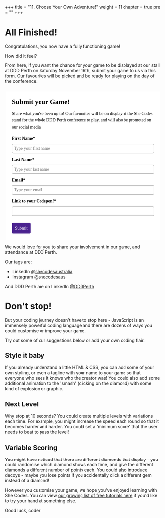 +++
title = "11. Choose Your Own Adventure!"
weight = 11
chapter = true
pre = ""
+++

# All Finished!

Congratulations, you now have a fully functioning game!

How did it feel?

From here, if you want the chance for your game to be displayed at our stall at DDD Perth on Saturday November 16th, submit your game to us via this form. Our favourites will be picked and be ready for playing on the day of the conference.

<style>@import url(https://fonts.bunny.net/css?family=raleway:400,700);</style>
<style>
#_form_37_{font-size:14px;line-height:1.6;font-family:arial, helvetica, sans-serif;margin:0}#_form_37_ *{outline:0}._form_hide{display:none;visibility:hidden}._form_show{display:block;visibility:visible}#_form_37_._form-top{top:0}#_form_37_._form-bottom{bottom:0}#_form_37_._form-left{left:0}#_form_37_._form-right{right:0}#_form_37_ input[type="text"],#_form_37_ input[type="tel"],#_form_37_ input[type="date"],#_form_37_ textarea{padding:6px;height:auto;border:#979797 1px solid;border-radius:4px;color:#000000 !important;font-size:14px;-webkit-box-sizing:border-box;-moz-box-sizing:border-box;box-sizing:border-box}#_form_37_ textarea{resize:none}#_form_37_ ._submit{-webkit-appearance:none;cursor:pointer;font-family:arial, sans-serif;font-size:14px;text-align:center;background:#4A228F !important;border:0 !important;-moz-border-radius:4px !important;-webkit-border-radius:4px !important;border-radius:4px !important;color:#FFFFFF !important;padding:10px !important}#_form_37_ ._submit:disabled{cursor:not-allowed;opacity:0.4}#_form_37_ ._submit.processing{position:relative}#_form_37_ ._submit.processing::before{content:"";width:1em;height:1em;position:absolute;z-index:1;top:50%;left:50%;border:double 3px transparent;border-radius:50%;background-image:linear-gradient(#4A228F, #4A228F), conic-gradient(#4A228F, #FFFFFF);background-origin:border-box;background-clip:content-box, border-box;animation:1200ms ease 0s infinite normal none running _spin}#_form_37_ ._submit.processing::after{content:"";position:absolute;top:0;bottom:0;left:0;right:0;background:#4A228F !important;border:0 !important;-moz-border-radius:4px !important;-webkit-border-radius:4px !important;border-radius:4px !important;color:#FFFFFF !important;padding:10px !important}@keyframes _spin{0%{transform:translate(-50%, -50%) rotate(90deg)}100%{transform:translate(-50%, -50%) rotate(450deg)}}#_form_37_ ._close-icon{cursor:pointer;background-image:url("https://d226aj4ao1t61q.cloudfront.net/esfkyjh1u_forms-close-dark.png");background-repeat:no-repeat;background-size:14.2px 14.2px;position:absolute;display:block;top:11px;right:9px;overflow:hidden;width:16.2px;height:16.2px}#_form_37_ ._close-icon:before{position:relative}#_form_37_ ._form-body{margin-bottom:30px}#_form_37_ ._form-image-left{width:150px;float:left}#_form_37_ ._form-content-right{margin-left:164px}#_form_37_ ._form-branding{color:#fff;font-size:10px;clear:both;text-align:left;margin-top:30px;font-weight:100}#_form_37_ ._form-branding ._logo{display:block;width:130px;height:14px;margin-top:6px;background-image:url("https://d226aj4ao1t61q.cloudfront.net/hh9ujqgv5_aclogo_li.png");background-size:130px auto;background-repeat:no-repeat}#_form_37_ .form-sr-only{position:absolute;width:1px;height:1px;padding:0;margin:-1px;overflow:hidden;clip:rect(0, 0, 0, 0);border:0}#_form_37_ ._form-label,#_form_37_ ._form_element ._form-label{font-weight:bold;margin-bottom:5px;display:block}#_form_37_._dark ._form-branding{color:#333}#_form_37_._dark ._form-branding ._logo{background-image:url("https://d226aj4ao1t61q.cloudfront.net/jftq2c8s_aclogo_dk.png")}#_form_37_ ._form_element{position:relative;margin-bottom:10px;font-size:0;max-width:100%}#_form_37_ ._form_element *{font-size:14px}#_form_37_ ._form_element._clear{clear:both;width:100%;float:none}#_form_37_ ._form_element._clear:after{clear:left}#_form_37_ ._form_element input[type="text"],#_form_37_ ._form_element input[type="date"],#_form_37_ ._form_element select,#_form_37_ ._form_element textarea:not(.g-recaptcha-response){display:block;width:100%;-webkit-box-sizing:border-box;-moz-box-sizing:border-box;box-sizing:border-box;font-family:inherit}#_form_37_ ._field-wrapper{position:relative}#_form_37_ ._inline-style{float:left}#_form_37_ ._inline-style input[type="text"]{width:150px}#_form_37_ ._inline-style:not(._clear)+._inline-style:not(._clear){margin-left:20px}#_form_37_ ._form_element img._form-image{max-width:100%}#_form_37_ ._form_element ._form-fieldset{border:0;padding:0.01em 0 0 0;margin:0;min-width:0}#_form_37_ ._clear-element{clear:left}#_form_37_ ._full_width{width:100%}#_form_37_ ._form_full_field{display:block;width:100%;margin-bottom:10px}#_form_37_ input[type="text"]._has_error,#_form_37_ textarea._has_error{border:#F37C7B 1px solid}#_form_37_ input[type="checkbox"]._has_error{outline:#F37C7B 1px solid}#_form_37_ ._error{display:block;position:absolute;font-size:14px;z-index:10000001}#_form_37_ ._error._above{padding-bottom:4px;bottom:39px;right:0}#_form_37_ ._error._below{padding-top:8px;top:100%;right:0}#_form_37_ ._error._above ._error-arrow{bottom:-4px;right:15px;border-left:8px solid transparent;border-right:8px solid transparent;border-top:8px solid #FFDDDD}#_form_37_ ._error._below ._error-arrow{top:0;right:15px;border-left:8px solid transparent;border-right:8px solid transparent;border-bottom:8px solid #FFDDDD}#_form_37_ ._error-inner{padding:12px 12px 12px 36px;background-color:#FFDDDD;background-image:url("data:image/svg+xml,%3Csvg width='16' height='16' viewBox='0 0 16 16' fill='none' xmlns='http://www.w3.org/2000/svg'%3E%3Cpath fill-rule='evenodd' clip-rule='evenodd' d='M16 8C16 12.4183 12.4183 16 8 16C3.58172 16 0 12.4183 0 8C0 3.58172 3.58172 0 8 0C12.4183 0 16 3.58172 16 8ZM9 3V9H7V3H9ZM9 13V11H7V13H9Z' fill='%23CA0000'/%3E%3C/svg%3E");background-repeat:no-repeat;background-position:12px center;font-size:14px;font-family:arial, sans-serif;font-weight:600;line-height:16px;color:#000;text-align:center;text-decoration:none;-webkit-border-radius:4px;-moz-border-radius:4px;border-radius:4px;box-shadow:0px 1px 4px rgba(31, 33, 41, 0.298295)}@media only screen and (max-width:319px){#_form_37_ ._error-inner{padding:7px 7px 7px 25px;font-size:12px;line-height:12px;background-position:4px center;max-width:100px;white-space:nowrap;overflow:hidden;text-overflow:ellipsis}}#_form_37_ ._error-inner._form_error{margin-bottom:5px;text-align:left}#_form_37_ ._button-wrapper ._error-inner._form_error{position:static}#_form_37_ ._error-inner._no_arrow{margin-bottom:10px}#_form_37_ ._error-arrow{position:absolute;width:0;height:0}#_form_37_ ._error-html{margin-bottom:10px}.pika-single{z-index:10000001 !important}#_form_37_ input[type="text"].datetime_date{width:69%;display:inline}#_form_37_ select.datetime_time{width:29%;display:inline;height:32px}#_form_37_ input[type="date"].datetime_date{width:69%;display:inline-flex}#_form_37_ input[type="time"].datetime_time{width:29%;display:inline-flex}@media (min-width:320px) and (max-width:667px){::-webkit-scrollbar{display:none}#_form_37_{margin:0;width:100%;min-width:100%;max-width:100%;box-sizing:border-box}#_form_37_ *{-webkit-box-sizing:border-box;-moz-box-sizing:border-box;box-sizing:border-box;font-size:1em}#_form_37_ ._form-content{margin:0;width:100%}#_form_37_ ._form-inner{display:block;min-width:100%}#_form_37_ ._form-title,#_form_37_ ._inline-style{margin-top:0;margin-right:0;margin-left:0}#_form_37_ ._form-title{font-size:1.2em}#_form_37_ ._form_element{margin:0 0 20px;padding:0;width:100%}#_form_37_ ._form-element,#_form_37_ ._inline-style,#_form_37_ input[type="text"],#_form_37_ label,#_form_37_ p,#_form_37_ textarea:not(.g-recaptcha-response){float:none;display:block;width:100%}#_form_37_ ._row._checkbox-radio label{display:inline}#_form_37_ ._row,#_form_37_ p,#_form_37_ label{margin-bottom:0.7em;width:100%}#_form_37_ ._row input[type="checkbox"],#_form_37_ ._row input[type="radio"]{margin:0 !important;vertical-align:middle !important}#_form_37_ ._row input[type="checkbox"]+span label{display:inline}#_form_37_ ._row span label{margin:0 !important;width:initial !important;vertical-align:middle !important}#_form_37_ ._form-image{max-width:100%;height:auto !important}#_form_37_ input[type="text"]{padding-left:10px;padding-right:10px;font-size:16px;line-height:1.3em;-webkit-appearance:none}#_form_37_ input[type="radio"],#_form_37_ input[type="checkbox"]{display:inline-block;width:1.3em;height:1.3em;font-size:1em;margin:0 0.3em 0 0;vertical-align:baseline}#_form_37_ button[type="submit"]{padding:20px;font-size:1.5em}#_form_37_ ._inline-style{margin:20px 0 0 !important}}#_form_37_{position:relative;text-align:left;margin:25px auto 0;padding-top:20px;padding-right:20px;padding-bottom:20px;padding-left:20px;-webkit-box-sizing:border-box;-moz-box-sizing:border-box;box-sizing:border-box;background:#FFFFFF !important;border:0px solid #B0B0B0 !important;max-width:500px;-moz-border-radius:0px !important;-webkit-border-radius:0px !important;border-radius:0px !important;color:#000000}#_form_37_._inline-form,#_form_37_._inline-form ._form-content{font-family:Raleway;font-size:14px;font-weight:400}#_form_37_._inline-form ._row span,#_form_37_._inline-form ._row label{font-family:Raleway;font-size:14px;font-weight:400;line-height:1.6em;color:black !important}#_form_37__inlineform input[type="text"],#_form_37__inlineform input[type="date"],#_form_37__inlineform input[type="tel"],#_form_37__inlineform select,#_form_37__inlineform textarea:not(.g-recaptcha-response){font-family:Raleway;font-size:14px;font-weight:400;font-color:#000000;line-height:1.6em}#_form_37_._inline-form ._html-code *:not(h1, h2, h3, h4, h5, h6),#_form_37_._inline-form ._form-thank-you{font-family:Raleway;font-size:14px;font-weight:400;color:black !important}#_form_37_._inline-form ._form-label,#_form_37_._inline-form ._form-emailidentifier,#_form_37_._inline-form ._form-checkbox-option-label{font-family:Raleway;font-size:14px;font-weight:700;line-height:1.6em;color:black !important}#_form_37_._inline-form ._submit{margin-top:12px;font-family:Raleway;font-size:14px;font-weight:400}#_form_37_._inline-form ._html-code h1,#_form_37_._inline-form ._html-code h2,#_form_37_._inline-form ._html-code h3,#_form_37_._inline-form ._html-code h4,#_form_37_._inline-form ._html-code h5,#_form_37_._inline-form ._html-code h6,#_form_37_._inline-form ._form-title{font-family:Raleway;font-size:22px;line-height:normal;font-weight:700;color:black;margin-bottom:0}#_form_37_._inline-form ._form-branding{font-family:"IBM Plex Sans", Helvetica, sans-serif;font-size:13px;font-weight:100;font-style:normal;text-decoration:none}#_form_37_:before,#_form_37_:after{content:" ";display:table}#_form_37_:after{clear:both}#_form_37_._inline-style{width:auto;display:inline-block}#_form_37_._inline-style input[type="text"],#_form_37_._inline-style input[type="date"]{padding:10px 12px}#_form_37_._inline-style button._inline-style{position:relative;top:27px}#_form_37_._inline-style p{margin:0}#_form_37_._inline-style ._button-wrapper{position:relative;margin:27px 12.5px 0 20px}#_form_37_ ._form-thank-you{position:relative;left:0;right:0;text-align:center;font-size:18px}#_form_37_ ._form-pc-confirmation ._submit{margin-top:16px}@media (min-width:320px) and (max-width:667px){#_form_37_._inline-form._inline-style ._inline-style._button-wrapper{margin-top:20px !important;margin-left:0 !important}}#_form_37_ .iti.iti--allow-dropdown.iti--separate-dial-code{width:100%}#_form_37_ .iti input{width:100%;height:32px;border:#979797 1px solid;border-radius:4px}#_form_37_ .iti--separate-dial-code .iti__selected-flag{background-color:#FFFFFF;border-radius:4px}#_form_37_ .iti--separate-dial-code .iti__selected-flag:hover{background-color:rgba(0, 0, 0, 0.05)}#_form_37_ .iti__country-list{border-radius:4px;margin-top:4px;min-width:460px}#_form_37_ .iti__country-list--dropup{margin-bottom:4px}#_form_37_ .phone-error-hidden{display:none}#_form_37_ .phone-error{color:#E40E49}#_form_37_ .phone-input-error{border:1px solid #E40E49 !important}#_form_37_._inline-form ._form-content ._form-list-subscriptions-field fieldset{margin:0;margin-bottom:1.1428571429em;border:none;padding:0}#_form_37_._inline-form ._form-content ._form-list-subscriptions-field fieldset:last-child{margin-bottom:0}#_form_37_._inline-form ._form-content ._form-list-subscriptions-field legend{margin-bottom:1.1428571429em}#_form_37_._inline-form ._form-content ._form-list-subscriptions-field label{display:flex;align-items:flex-start;justify-content:flex-start;margin-bottom:0.8571428571em}#_form_37_._inline-form ._form-content ._form-list-subscriptions-field label:last-child{margin-bottom:0}#_form_37_._inline-form ._form-content ._form-list-subscriptions-field input{margin:0;margin-right:8px}#_form_37_._inline-form ._form-content ._form-list-subscriptions-field ._form-checkbox-option-label{display:block;font-weight:400;margin-top:-4px}#_form_37_._inline-form ._form-content ._form-list-subscriptions-field ._form-checkbox-option-label-with-description{display:block;font-weight:700;margin-top:-4px}#_form_37_._inline-form ._form-content ._form-list-subscriptions-field ._form-checkbox-option-description{margin:0;font-size:0.8571428571em}#_form_37_._inline-form ._form-content ._form-list-subscriptions-field ._form-subscriptions-unsubscribe-all-description{line-height:normal;margin-top:-2px}</style>
<form method="POST" action="https://shecodes.activehosted.com/proc.php" id="_form_37_" class="_form _form_37 _inline-form  _dark" novalidate data-styles-version="5">
  <input type="hidden" name="u" value="37" />
  <input type="hidden" name="f" value="37" />
  <input type="hidden" name="s" />
  <input type="hidden" name="c" value="0" />
  <input type="hidden" name="m" value="0" />
  <input type="hidden" name="act" value="sub" />
  <input type="hidden" name="v" value="2" />
  <input type="hidden" name="or" value="5650f4cff2516f830c3ec79e46328d33" />
  <div class="_form-content">
    <div class="_form_element _x20887987 _full_width _clear" >
      <div class="_form-title">
        Submit your Game!
      </div>
    </div>
    <div class="_form_element _x80578166 _full_width _clear" >
      <div class="_html-code">
        <p>
          Share what you've been up to! Our favourites will be on display at the She Codes stand for the whole DDD Perth conference to play, and will also be promoted on our social media
        </p>
      </div>
    </div>
    <div class="_form_element _x55160394 _full_width " >
      <label for="firstname" class="_form-label">
        First Name*
      </label>
      <div class="_field-wrapper">
        <input type="text" id="firstname" name="firstname" placeholder="Type your first name" required/>
      </div>
    </div>
    <div class="_form_element _x28114202 _full_width " >
      <label for="lastname" class="_form-label">
        Last Name*
      </label>
      <div class="_field-wrapper">
        <input type="text" id="lastname" name="lastname" placeholder="Type your last name" required/>
      </div>
    </div>
    <div class="_form_element _x60535880 _full_width " >
      <label for="email" class="_form-label">
        Email*
      </label>
      <div class="_field-wrapper">
        <input type="text" id="email" name="email" placeholder="Type your email" required/>
      </div>
    </div>
    <div class="_form_element _x02093400 _full_width " >
      <label for="field[53]" class="_form-label">
        Link to your Codepen!*
      </label>
      <div class="_field-wrapper">
        <input type="text" id="field[53]" name="field[53]" value="" placeholder="" required/>
      </div>
    </div>
    <div class="_button-wrapper _full_width">
      <button id="_form_37_submit" class="_submit" type="submit">
        Submit
      </button>
    </div>
    <div class="_clear-element">
    </div>
  </div>
  <div class="_form-thank-you" style="display:none;">
  </div>
</form><script>
window.cfields = {"53":"link"};
window._show_thank_you = function(id, message, trackcmp_url, email) {
    var form = document.getElementById('_form_' + id + '_'), thank_you = form.querySelector('._form-thank-you');
    form.querySelector('._form-content').style.display = 'none';
    thank_you.innerHTML = message;
    thank_you.style.display = 'block';
    const vgoAlias = typeof visitorGlobalObjectAlias === 'undefined' ? 'vgo' : visitorGlobalObjectAlias;
    var visitorObject = window[vgoAlias];
    if (email && typeof visitorObject !== 'undefined') {
        visitorObject('setEmail', email);
        visitorObject('update');
    } else if (typeof(trackcmp_url) != 'undefined' && trackcmp_url) {
        // Site tracking URL to use after inline form submission.
        _load_script(trackcmp_url);
    }
    if (typeof window._form_callback !== 'undefined') window._form_callback(id);
};
window._show_unsubscribe = function(id, message, trackcmp_url, email) {
    var form = document.getElementById('_form_' + id + '_'), unsub = form.querySelector('._form-thank-you');
    var branding = form.querySelector('._form-branding');
    if (branding) {
        branding.style.display = 'none';
    }
    form.querySelector('._form-content').style.display = 'none';
    unsub.style.display = 'block';
    form.insertAdjacentHTML('afterend', message)
    const vgoAlias = typeof visitorGlobalObjectAlias === 'undefined' ? 'vgo' : visitorGlobalObjectAlias;
    var visitorObject = window[vgoAlias];
    if (email && typeof visitorObject !== 'undefined') {
        visitorObject('setEmail', email);
        visitorObject('update');
    } else if (typeof(trackcmp_url) != 'undefined' && trackcmp_url) {
        // Site tracking URL to use after inline form submission.
        _load_script(trackcmp_url);
    }
    if (typeof window._form_callback !== 'undefined') window._form_callback(id);
};
window._show_error = function(id, message, html) {
    var form = document.getElementById('_form_' + id + '_'),
        err = document.createElement('div'),
        button = form.querySelector('button'),
        old_error = form.querySelector('._form_error');
    if (old_error) old_error.parentNode.removeChild(old_error);
    err.innerHTML = message;
    err.className = '_error-inner _form_error _no_arrow';
    var wrapper = document.createElement('div');
    wrapper.className = '_form-inner';
    wrapper.appendChild(err);
    button.parentNode.insertBefore(wrapper, button);
    var submitButton = form.querySelector('[id^="_form"][id$="_submit"]');
    submitButton.disabled = false;
    submitButton.classList.remove('processing');
    if (html) {
        var div = document.createElement('div');
        div.className = '_error-html';
        div.innerHTML = html;
        err.appendChild(div);
    }
};
window._show_pc_confirmation = function(id, header, detail, show, email) {
    var form = document.getElementById('_form_' + id + '_'), pc_confirmation = form.querySelector('._form-pc-confirmation');
    if (pc_confirmation.style.display === 'none') {
        form.querySelector('._form-content').style.display = 'none';
        pc_confirmation.innerHTML = "<div class='_form-title'>" + header + "</div>" + "<p>" + detail + "</p>" +
        "<button class='_submit' id='hideButton'>Manage preferences</button>";
        pc_confirmation.style.display = 'block';
        var mp = document.querySelector('input[name="mp"]');
        mp.value = '0';
    } else {
        form.querySelector('._form-content').style.display = 'inline';
        pc_confirmation.style.display = 'none';
    }

    var hideButton = document.getElementById('hideButton');
    // Add event listener to the button
    hideButton.addEventListener('click', function() {
        var submitButton = document.querySelector('#_form_37_submit');
        submitButton.disabled = false;
        submitButton.classList.remove('processing');
        var mp = document.querySelector('input[name="mp"]');
        mp.value = '1';
        const cacheBuster = new URL(window.location.href);
        cacheBuster.searchParams.set('v', new Date().getTime());
        window.location.href = cacheBuster.toString();
    });

    const vgoAlias = typeof visitorGlobalObjectAlias === 'undefined' ? 'vgo' : visitorGlobalObjectAlias;
    var visitorObject = window[vgoAlias];
    if (email && typeof visitorObject !== 'undefined') {
        visitorObject('setEmail', email);
        visitorObject('update');
    } else if (typeof(trackcmp_url) != 'undefined' && trackcmp_url) {
        // Site tracking URL to use after inline form submission.
        _load_script(trackcmp_url);
    }
    if (typeof window._form_callback !== 'undefined') window._form_callback(id);
};
window._load_script = function(url, callback, isSubmit) {
    var head = document.querySelector('head'), script = document.createElement('script'), r = false;
    var submitButton = document.querySelector('#_form_37_submit');
    script.charset = 'utf-8';
    script.src = url;
    if (callback) {
        script.onload = script.onreadystatechange = function() {
            if (!r && (!this.readyState || this.readyState == 'complete')) {
                r = true;
                callback();
            }
        };
    }
    script.onerror = function() {
        if (isSubmit) {
            if (script.src.length > 10000) {
                _show_error("37", "Sorry, your submission failed. Please shorten your responses and try again.");
            } else {
                _show_error("37", "Sorry, your submission failed. Please try again.");
            }
            submitButton.disabled = false;
            submitButton.classList.remove('processing');
        }
    }

    head.appendChild(script);
};
(function() {
    if (window.location.search.search("excludeform") !== -1) return false;
    var getCookie = function(name) {
        var match = document.cookie.match(new RegExp('(^|; )' + name + '=([^;]+)'));
        return match ? match[2] : null;
    }
    var setCookie = function(name, value) {
        var now = new Date();
        var time = now.getTime();
        var expireTime = time + 1000 * 60 * 60 * 24 * 365;
        now.setTime(expireTime);
        document.cookie = name + '=' + value + '; expires=' + now + ';path=/; Secure; SameSite=Lax;';
    }
            var addEvent = function(element, event, func) {
        if (element.addEventListener) {
            element.addEventListener(event, func);
        } else {
            var oldFunc = element['on' + event];
            element['on' + event] = function() {
                oldFunc.apply(this, arguments);
                func.apply(this, arguments);
            };
        }
    }
    var _removed = false;
        var form_to_submit = document.getElementById('_form_37_');
    var allInputs = form_to_submit.querySelectorAll('input, select, textarea'), tooltips = [], submitted = false;

    var getUrlParam = function(name) {
        if (name.toLowerCase() !== 'email') {
            var params = new URLSearchParams(window.location.search);
            return params.get(name) || false;
        }
        // email is a special case because a plus is valid in the email address
        var qString = window.location.search;
        if (!qString) {
            return false;
        }
        var parameters = qString.substr(1).split('&');
        for (var i = 0; i < parameters.length; i++) {
            var parameter = parameters[i].split('=');
            if (parameter[0].toLowerCase() === 'email') {
                return parameter[1] === undefined ? true : decodeURIComponent(parameter[1]);
            }
        }
        return false;
    };

    var acctDateFormat = "%d/%m/%Y";
    var getNormalizedDate = function(date, acctFormat) {
        var decodedDate = decodeURIComponent(date);
        if (acctFormat && acctFormat.match(/(%d|%e).*%m/gi) !== null) {
            return decodedDate.replace(/(\d{2}).*(\d{2}).*(\d{4})/g, '$3-$2-$1');
        } else if (Date.parse(decodedDate)) {
            var dateObj = new Date(decodedDate);
            var year = dateObj.getFullYear();
            var month = dateObj.getMonth() + 1;
            var day = dateObj.getDate();
            return `${year}-${month < 10 ? `0${month}` : month}-${day < 10 ? `0${day}` : day}`;
        }
        return false;
    };

    var getNormalizedTime = function(time) {
        var hour, minutes;
        var decodedTime = decodeURIComponent(time);
        var timeParts = Array.from(decodedTime.matchAll(/(\d{1,2}):(\d{1,2})\W*([AaPp][Mm])?/gm))[0];
        if (timeParts[3]) { // 12 hour format
            var isPM = timeParts[3].toLowerCase() === 'pm';
            if (isPM) {
                hour = parseInt(timeParts[1]) === 12 ? '12' : `${parseInt(timeParts[1]) + 12}`;
            } else {
                hour = parseInt(timeParts[1]) === 12 ? '0' : timeParts[1];
            }
        } else { // 24 hour format
            hour = timeParts[1];
        }
        var normalizedHour = parseInt(hour) < 10 ? `0${parseInt(hour)}` : hour;
        var minutes = timeParts[2];
        return `${normalizedHour}:${minutes}`;
    };

    for (var i = 0; i < allInputs.length; i++) {
        var regexStr = "field\\[(\\d+)\\]";
        var results = new RegExp(regexStr).exec(allInputs[i].name);
        if (results != undefined) {
            allInputs[i].dataset.name = allInputs[i].name.match(/\[time\]$/)
                ? `${window.cfields[results[1]]}_time`
                : window.cfields[results[1]];
        } else {
            allInputs[i].dataset.name = allInputs[i].name;
        }
        var fieldVal = getUrlParam(allInputs[i].dataset.name);

        if (fieldVal) {
            if (allInputs[i].dataset.autofill === "false") {
                continue;
            }
            if (allInputs[i].type == "radio" || allInputs[i].type == "checkbox") {
                if (allInputs[i].value == fieldVal) {
                    allInputs[i].checked = true;
                }
            } else if (allInputs[i].type == "date") {
                allInputs[i].value = getNormalizedDate(fieldVal, acctDateFormat);
            } else if (allInputs[i].type == "time") {
                allInputs[i].value = getNormalizedTime(fieldVal);
            } else {
                allInputs[i].value = fieldVal;
            }
        }
    }

    var remove_tooltips = function() {
        for (var i = 0; i < tooltips.length; i++) {
            tooltips[i].tip.parentNode.removeChild(tooltips[i].tip);
        }
        tooltips = [];
    };
    var remove_tooltip = function(elem) {
        for (var i = 0; i < tooltips.length; i++) {
            if (tooltips[i].elem === elem) {
                tooltips[i].tip.parentNode.removeChild(tooltips[i].tip);
                tooltips.splice(i, 1);
                return;
            }
        }
    };
    var create_tooltip = function(elem, text) {
        var tooltip = document.createElement('div'),
            arrow = document.createElement('div'),
            inner = document.createElement('div'), new_tooltip = {};
        if (elem.type != 'radio' && elem.type != 'checkbox') {
            tooltip.className = '_error';
            arrow.className = '_error-arrow';
            inner.className = '_error-inner';
            inner.innerHTML = text;
            tooltip.appendChild(arrow);
            tooltip.appendChild(inner);
            elem.parentNode.appendChild(tooltip);
        } else {
            tooltip.className = '_error-inner _no_arrow';
            tooltip.innerHTML = text;
            elem.parentNode.insertBefore(tooltip, elem);
            new_tooltip.no_arrow = true;
        }
        new_tooltip.tip = tooltip;
        new_tooltip.elem = elem;
        tooltips.push(new_tooltip);
        return new_tooltip;
    };
    var resize_tooltip = function(tooltip) {
        var rect = tooltip.elem.getBoundingClientRect();
        var doc = document.documentElement,
            scrollPosition = rect.top - ((window.pageYOffset || doc.scrollTop)  - (doc.clientTop || 0));
        if (scrollPosition < 40) {
            tooltip.tip.className = tooltip.tip.className.replace(/ ?(_above|_below) ?/g, '') + ' _below';
        } else {
            tooltip.tip.className = tooltip.tip.className.replace(/ ?(_above|_below) ?/g, '') + ' _above';
        }
    };
    var resize_tooltips = function() {
        if (_removed) return;
        for (var i = 0; i < tooltips.length; i++) {
            if (!tooltips[i].no_arrow) resize_tooltip(tooltips[i]);
        }
    };
    var validate_field = function(elem, remove) {
        var tooltip = null, value = elem.value, no_error = true;
        remove ? remove_tooltip(elem) : false;
        if (elem.type != 'checkbox') elem.className = elem.className.replace(/ ?_has_error ?/g, '');
        if (elem.getAttribute('required') !== null) {
            if (elem.type == 'radio' || (elem.type == 'checkbox' && /any/.test(elem.className))) {
                var elems = form_to_submit.elements[elem.name];
                if (!(elems instanceof NodeList || elems instanceof HTMLCollection) || elems.length <= 1) {
                    no_error = elem.checked;
                }
                else {
                    no_error = false;
                    for (var i = 0; i < elems.length; i++) {
                        if (elems[i].checked) no_error = true;
                    }
                }
                if (!no_error) {
                    tooltip = create_tooltip(elem, "Please select an option.");
                }
            } else if (elem.type =='checkbox') {
                var elems = form_to_submit.elements[elem.name], found = false, err = [];
                no_error = true;
                for (var i = 0; i < elems.length; i++) {
                    if (elems[i].getAttribute('required') === null) continue;
                    if (!found && elems[i] !== elem) return true;
                    found = true;
                    elems[i].className = elems[i].className.replace(/ ?_has_error ?/g, '');
                    if (!elems[i].checked) {
                        no_error = false;
                        elems[i].className = elems[i].className + ' _has_error';
                        err.push("Checking %s is required".replace("%s", elems[i].value));
                    }
                }
                if (!no_error) {
                    tooltip = create_tooltip(elem, err.join('<br/>'));
                }
            } else if (elem.tagName == 'SELECT') {
                var selected = true;
                if (elem.multiple) {
                    selected = false;
                    for (var i = 0; i < elem.options.length; i++) {
                        if (elem.options[i].selected) {
                            selected = true;
                            break;
                        }
                    }
                } else {
                    for (var i = 0; i < elem.options.length; i++) {
                        if (elem.options[i].selected
                            && (!elem.options[i].value
                            || (elem.options[i].value.match(/\n/g)))
                        ) {
                            selected = false;
                        }
                    }
                }
                if (!selected) {
                    elem.className = elem.className + ' _has_error';
                    no_error = false;
                    tooltip = create_tooltip(elem, "Please select an option.");
                }
            } else if (value === undefined || value === null || value === '') {
                elem.className = elem.className + ' _has_error';
                no_error = false;
                tooltip = create_tooltip(elem, "This field is required.");
            }
        }
        if (no_error && (elem.id == 'field[]' || elem.id == 'ca[11][v]')) {
            if (elem.className.includes('phone-input-error')) {
                elem.className = elem.className + ' _has_error';
                no_error = false;
            }
        }
        if (no_error && elem.name == 'email') {
            if (!value.match(/^[\+_a-z0-9-'&=]+(\.[\+_a-z0-9-']+)*@[a-z0-9-]+(\.[a-z0-9-]+)*(\.[a-z]{2,})$/i)) {
                elem.className = elem.className + ' _has_error';
                no_error = false;
                tooltip = create_tooltip(elem, "Enter a valid email address.");
            }
        }
        if (no_error && /date_field/.test(elem.className)) {
            if (!value.match(/^\d\d\d\d-\d\d-\d\d$/)) {
                elem.className = elem.className + ' _has_error';
                no_error = false;
                tooltip = create_tooltip(elem, "Enter a valid date.");
            }
        }
        tooltip ? resize_tooltip(tooltip) : false;
        return no_error;
    };
    var needs_validate = function(el) {
        if(el.getAttribute('required') !== null){
            return true
        }
        if(el.name === 'email' && el.value !== ""){
            return true
        }

        if((el.id == 'field[]' || el.id == 'ca[11][v]') && el.className.includes('phone-input-error')){
            return true
        }

        return false
    };
    var validate_form = function(e) {
        var err = form_to_submit.querySelector('._form_error'), no_error = true;
        if (!submitted) {
            submitted = true;
            for (var i = 0, len = allInputs.length; i < len; i++) {
                var input = allInputs[i];
                if (needs_validate(input)) {
                    if (input.type == 'tel') {
                        addEvent(input, 'blur', function() {
                            this.value = this.value.trim();
                            validate_field(this, true);
                        });
                    }
                    if (input.type == 'text' || input.type == 'number' || input.type == 'time') {
                        addEvent(input, 'blur', function() {
                            this.value = this.value.trim();
                            validate_field(this, true);
                        });
                        addEvent(input, 'input', function() {
                            validate_field(this, true);
                        });
                    } else if (input.type == 'radio' || input.type == 'checkbox') {
                        (function(el) {
                            var radios = form_to_submit.elements[el.name];
                            for (var i = 0; i < radios.length; i++) {
                                addEvent(radios[i], 'click', function() {
                                    validate_field(el, true);
                                });
                            }
                        })(input);
                    } else if (input.tagName == 'SELECT') {
                        addEvent(input, 'change', function() {
                            validate_field(this, true);
                        });
                    } else if (input.type == 'textarea'){
                        addEvent(input, 'input', function() {
                            validate_field(this, true);
                        });
                    }
                }
            }
        }
        remove_tooltips();
        for (var i = 0, len = allInputs.length; i < len; i++) {
            var elem = allInputs[i];
            if (needs_validate(elem)) {
                if (elem.tagName.toLowerCase() !== "select") {
                    elem.value = elem.value.trim();
                }
                validate_field(elem) ? true : no_error = false;
            }
        }
        if (!no_error && e) {
            e.preventDefault();
        }
        resize_tooltips();
        return no_error;
    };
    addEvent(window, 'resize', resize_tooltips);
    addEvent(window, 'scroll', resize_tooltips);

    var hidePhoneInputError = function(inputId) {
        var errorMessage =  document.getElementById("error-msg-" + inputId);
        var input = document.getElementById(inputId);
        errorMessage.classList.remove("phone-error");
        errorMessage.classList.add("phone-error-hidden");
        input.classList.remove("phone-input-error");
    };

    var initializePhoneInput = function(input, defaultCountry) {
        return window.intlTelInput(input, {
            utilsScript: "https://unpkg.com/intl-tel-input@17.0.18/build/js/utils.js",
            autoHideDialCode: false,
            separateDialCode: true,
            initialCountry: defaultCountry,
            preferredCountries: []
        });
    }

    var setPhoneInputEventListeners = function(inputId, input, iti) {
        input.addEventListener('blur', function() {
            var errorMessage = document.getElementById("error-msg-" + inputId);
            if (input.value.trim()) {
                if (iti.isValidNumber()) {
                    iti.setNumber(iti.getNumber());
                    if (errorMessage.classList.contains("phone-error")){
                        hidePhoneInputError(inputId);
                    }
                } else {
                    showPhoneInputError(inputId)
                }
            } else {
                if (errorMessage.classList.contains("phone-error")){
                    hidePhoneInputError(inputId);
                }
            }
        });

        input.addEventListener("countrychange", function() {
            iti.setNumber('');
        });

        input.addEventListener("keydown", function(e) {
            var charCode = (e.which) ? e.which : e.keyCode;
            if (charCode > 31 && (charCode < 48 || charCode > 57) && charCode !== 8) {
                e.preventDefault();
            }
        });
    };

    var showPhoneInputError = function(inputId) {
        var errorMessage =  document.getElementById("error-msg-" + inputId);
        var input = document.getElementById(inputId);
        errorMessage.classList.add("phone-error");
        errorMessage.classList.remove("phone-error-hidden");
        input.classList.add("phone-input-error");
    };


    var _form_serialize = function(form){if(!form||form.nodeName!=="FORM"){return }var i,j,q=[];for(i=0;i<form.elements.length;i++){if(form.elements[i].name===""){continue}switch(form.elements[i].nodeName){case"INPUT":switch(form.elements[i].type){case"tel":q.push(form.elements[i].name+"="+encodeURIComponent(form.elements[i].previousSibling.querySelector('div.iti__selected-dial-code').innerText)+encodeURIComponent(" ")+encodeURIComponent(form.elements[i].value));break;case"text":case"number":case"date":case"time":case"hidden":case"password":case"button":case"reset":case"submit":q.push(form.elements[i].name+"="+encodeURIComponent(form.elements[i].value));break;case"checkbox":case"radio":if(form.elements[i].checked){q.push(form.elements[i].name+"="+encodeURIComponent(form.elements[i].value))}break;case"file":break}break;case"TEXTAREA":q.push(form.elements[i].name+"="+encodeURIComponent(form.elements[i].value));break;case"SELECT":switch(form.elements[i].type){case"select-one":q.push(form.elements[i].name+"="+encodeURIComponent(form.elements[i].value));break;case"select-multiple":for(j=0;j<form.elements[i].options.length;j++){if(form.elements[i].options[j].selected){q.push(form.elements[i].name+"="+encodeURIComponent(form.elements[i].options[j].value))}}break}break;case"BUTTON":switch(form.elements[i].type){case"reset":case"submit":case"button":q.push(form.elements[i].name+"="+encodeURIComponent(form.elements[i].value));break}break}}return q.join("&")};

    const formSupportsPost = false;
          var form_submit = function(e) {

        e.preventDefault();
        if (validate_form()) {
            // use this trick to get the submit button & disable it using plain javascript
            var submitButton = e.target.querySelector('#_form_37_submit');
            submitButton.disabled = true;
            submitButton.classList.add('processing');
                        var serialized = _form_serialize(
                document.getElementById('_form_37_')
            ).replace(/%0A/g, '\\n');
            var err = form_to_submit.querySelector('._form_error');
            err ? err.parentNode.removeChild(err) : false;
            async function submitForm() {
              var formData = new FormData();
              const searchParams = new URLSearchParams(serialized);
              searchParams.forEach((value, key) => {
                if (key !== 'hideButton') {
                    formData.append(key, value);
                }
                //formData.append(key, value);
              });
                            let request = {
                                headers: {
                                    "Accept": "application/json"
                                },
                                body: formData,
                                method: "POST"
                            };

                            let pageUrlParams = new URLSearchParams(window.location.search);
                            if (pageUrlParams.has('t')) {
                                request.headers.Authorization = 'Bearer ' + pageUrlParams.get('t');
                            }
              const response = await fetch('https://shecodes.activehosted.com/proc.php?jsonp=true', request);
              return response.json();
            }
                if (formSupportsPost) {
                  submitForm().then((data) => {
                    eval(data.js);
                  });
                } else {
                  _load_script('https://shecodes.activehosted.com/proc.php?' + serialized + '&jsonp=true', null, true);
                }
        }
        return false;
    };
    addEvent(form_to_submit, 'submit', form_submit);
})();

</script>

We would love for you to share your involvement in our game, and attendance at DDD Perth.

Our tags are:

-   LinkedIn [@shecodesaustralia](https://www.linkedin.com/company/shecodesaustralia/)
-   Instagram [@shecodesaus](https://www.instagram.com/shecodesaus/)
  
And DDD Perth are on LinkedIn [@DDDPerth](https://www.linkedin.com/company/ddd-perth)

# Don't stop!

But your coding journey doesn’t have to stop here - JavaScript is an immensely powerful coding language and there are dozens of ways you could customise or improve your game.

Try out some of our suggestions below or add your own coding flair.

## Style it baby

If you already understand a little HTML & CSS, you can add some of your own styling, or even a tagline with your name to your game so that everyone who sees it knows who the creator was! You could also add some additional animation to the 'smash' (clicking on the diamond) with some kind of explosion or graphic.

## Next Level

Why stop at 10 seconds? You could create multiple levels with variations each time. For example, you might increase the speed each round so that it becomes harder and harder. You could set a 'minimum score' that the user needs to beat to pass the level!

## Variable Scoring

You might have noticed that there are different diamonds that display - you could randomise which diamond shows each time, and give the different diamonds a different number of points each. You could also introduce decoys - maybe you lose points if you accidentally click a different gem instead of a diamond!

However you customise your game, we hope you've enjoyed learning with She Codes. You can view [our growing list of free tutorials here](https://shecodes.com.au/tutorials) if you'd like to try your hand at something else.

Good luck, coder!
